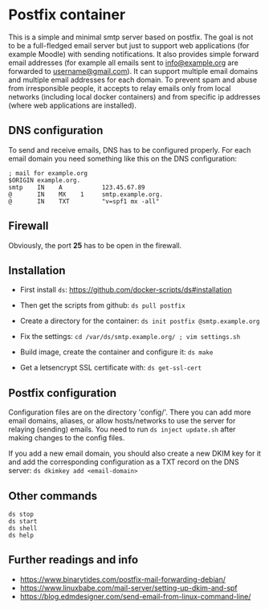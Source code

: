 # Postfix container

This is a simple and minimal smtp server based on postfix.  The goal
is not to be a full-fledged email server but just to support web
applications (for example Moodle) with sending notifications.  It also
provides simple forward email addresses (for example all emails sent
to info@example.org are forwarded to username@gmail.com). It can
support multiple email domains and multiple email addresses for each
domain.  To prevent spam and abuse from irresponsible people, it
accepts to relay emails only from local networks (including local
docker containers) and from specific ip addresses (where web
applications are installed).


## DNS configuration

To send and receive emails, DNS has to be configured properly. For
each email domain you need something like this on the DNS
configuration:
```
; mail for example.org
$ORIGIN example.org.
smtp    IN    A           123.45.67.89
@       IN    MX    1     smtp.example.org.
@       IN    TXT         "v=spf1 mx -all"
```


## Firewall

Obviously, the port **25** has to be open in the firewall.


## Installation

  - First install `ds`: https://github.com/docker-scripts/ds#installation

  - Then get the scripts from github: `ds pull postfix`

  - Create a directory for the container: `ds init postfix @smtp.example.org`

  - Fix the settings: `cd /var/ds/smtp.example.org/ ; vim settings.sh`

  - Build image, create the container and configure it: `ds make`

  - Get a letsencrypt SSL certificate with: `ds get-ssl-cert`


## Postfix configuration

Configuration files are on the directory 'config/'. There you can add
more email domains, aliases, or allow hosts/networks to use the server
for relaying (sending) emails. You need to run `ds inject update.sh`
after making changes to the config files.

If you add a new email domain, you should also create a new DKIM key
for it and add the corresponding configuration as a TXT record on the
DNS server: `ds dkimkey add <email-domain>`

## Other commands

```
ds stop
ds start
ds shell
ds help
```


## Further readings and info

- https://www.binarytides.com/postfix-mail-forwarding-debian/
- https://www.linuxbabe.com/mail-server/setting-up-dkim-and-spf
- https://blog.edmdesigner.com/send-email-from-linux-command-line/
